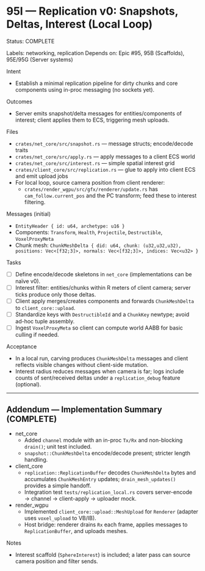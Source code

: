 # 95I — Replication v0: Snapshots, Deltas, Interest (Local Loop)

Status: COMPLETE

Labels: networking, replication
Depends on: Epic #95, 95B (Scaffolds), 95E/95G (Server systems)

Intent
- Establish a minimal replication pipeline for dirty chunks and core components using in-proc messaging (no sockets yet).

Outcomes
- Server emits snapshot/delta messages for entities/components of interest; client applies them to ECS, triggering mesh uploads.

Files
- `crates/net_core/src/snapshot.rs` — message structs; encode/decode traits
- `crates/net_core/src/apply.rs` — apply messages to a client ECS world
- `crates/net_core/src/interest.rs` — simple spatial interest grid
- `crates/client_core/src/replication.rs` — glue to apply into client ECS and emit upload jobs
 - For local loop, source camera position from client renderer:
   - `crates/render_wgpu/src/gfx/renderer/update.rs` has `cam_follow.current_pos` and the PC transform; feed these to interest filtering.

Messages (initial)
- `EntityHeader { id: u64, archetype: u16 }`
- Components: `Transform`, `Health`, `Projectile`, `Destructible`, `VoxelProxyMeta`
- Chunk mesh: `ChunkMeshDelta { did: u64, chunk: (u32,u32,u32), positions: Vec<[f32;3]>, normals: Vec<[f32;3]>, indices: Vec<u32> }`

Tasks
- [ ] Define encode/decode skeletons in `net_core` (implementations can be naïve v0).
- [ ] Interest filter: entities/chunks within R meters of client camera; server ticks produce only those deltas.
- [ ] Client apply merges/creates components and forwards `ChunkMeshDelta` to `client_core::upload`.
 - [ ] Standardize keys with `DestructibleId` and a `ChunkKey` newtype; avoid ad-hoc tuple assembly.
 - [ ] Ingest `VoxelProxyMeta` so client can compute world AABB for basic culling if needed.

Acceptance
- In a local run, carving produces `ChunkMeshDelta` messages and client reflects visible changes without client-side mutation.
 - Interest radius reduces messages when camera is far; logs include counts of sent/received deltas under a `replication_debug` feature (optional).

---

## Addendum — Implementation Summary (COMPLETE)

- net_core
  - Added `channel` module with an in-proc `Tx/Rx` and non-blocking `drain()`; unit test included.
  - `snapshot::ChunkMeshDelta` encode/decode present; stricter length handling.
- client_core
  - `replication::ReplicationBuffer` decodes `ChunkMeshDelta` bytes and accumulates `ChunkMeshEntry` updates; `drain_mesh_updates()` provides a simple handoff.
  - Integration test `tests/replication_local.rs` covers server-encode → channel → client-apply → uploader mock.
- render_wgpu
  - Implemented `client_core::upload::MeshUpload` for `Renderer` (adapter uses `voxel_upload` to VB/IB).
  - Host bridge: renderer drains `Rx` each frame, applies messages to `ReplicationBuffer`, and uploads meshes.

Notes
- Interest scaffold (`SphereInterest`) is included; a later pass can source camera position and filter sends.

